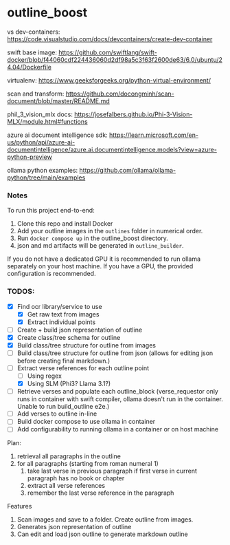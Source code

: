 # outline_boost

vs dev-containers: https://code.visualstudio.com/docs/devcontainers/create-dev-container

swift base image: https://github.com/swiftlang/swift-docker/blob/f44060cdf224436060d2df98a5c3f63f2600de63/6.0/ubuntu/24.04/Dockerfile

virtualenv: https://www.geeksforgeeks.org/python-virtual-environment/

scan and transform: https://github.com/docongminh/scan-document/blob/master/README.md

phil_3_vision_mlx docs: https://josefalbers.github.io/Phi-3-Vision-MLX/module.html#functions

azure ai document intelligence sdk: https://learn.microsoft.com/en-us/python/api/azure-ai-documentintelligence/azure.ai.documentintelligence.models?view=azure-python-preview

ollama python examples: https://github.com/ollama/ollama-python/tree/main/examples


### Notes
To run this project end-to-end:
1. Clone this repo and install Docker
2. Add your outline images in the `outlines` folder in numerical order.
3. Run `docker compose up` in the outline_boost directory.
4. json and md artifacts will be generated in `outline_builder`.

If you do not have a dedicated GPU it is recommended to run ollama separately on your host machine. If you have a GPU, the provided configuration is recommended.

### TODOS:
- [X] Find ocr library/service to use
    - [X] Get raw text from images
    - [X] Extract individual points
- [ ] Create + build json representation of outline
- [X] Create class/tree schema for outline
- [X] Build class/tree structure for outline from images
- [ ] Build class/tree structure for outline from json (allows for editing json before creating final markdown.)
- [ ] Extract verse references for each outline point
    - [ ] Using regex
    - [X] Using SLM (Phi3? Llama 3.1?)
- [ ] Retrieve verses and populate each outline_block (verse_requestor only runs in container with swift compiler, ollama doesn't run in the container. Unable to run build_outline e2e.)
- [ ] Add verses to outline in-line
- [ ] Build docker compose to use ollama in container
- [ ] Add configurability to running ollama in a container or on host machine

Plan:
1. retrieval all paragraphs in the outline
2. for all paragraphs (starting from roman numeral 1)
    1. take last verse in previous paragraph if first verse in current paragraph has no book or chapter
    2. extract all verse references
    3. remember the last verse reference in the paragraph


Features
1. Scan images and save to a folder. Create outline from images.
2. Generates json representation of outline
3. Can edit and load json outline to generate markdown outline